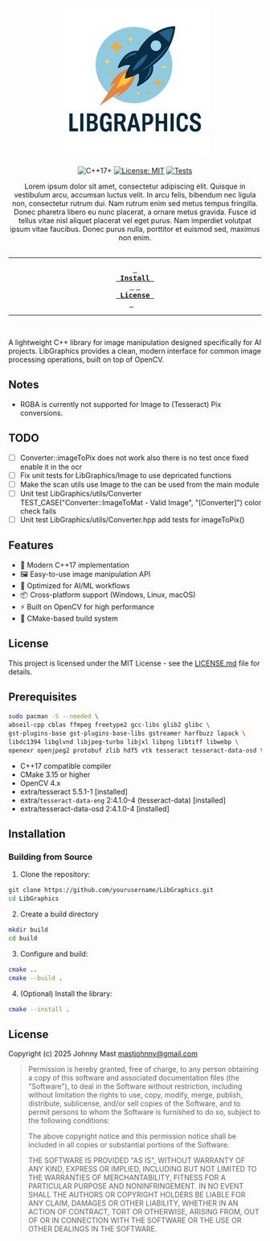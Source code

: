 
<div align="center">

<img src="assets/logo.png" height="300" alt="banner">

  ![C++17+](https://img.shields.io/badge/C++-17%2B-blue.svg)
   [![License: MIT](https://img.shields.io/badge/License-MIT-yellow.svg)](https://opensource.org/licenses/MIT)
  [![Tests](https://github.com/johnnymast/LibGraphics/actions/workflows/testing.yml/badge.svg)](https://github.com/johnnymast/LibGraphics/actions/workflows/testing.yml)
</div>

<div align="center">

Lorem ipsum dolor sit amet, consectetur adipiscing elit. Quisque in vestibulum arcu, accumsan luctus velit. In arcu felis, bibendum nec ligula non, consectetur rutrum dui. Nam rutrum enim sed metus tempus fringilla. Donec pharetra libero eu nunc placerat, a ornare metus gravida. Fusce id tellus vitae nisl aliquet placerat vel eget purus. Nam imperdiet volutpat ipsum vitae faucibus. Donec purus nulla, porttitor et euismod sed, maximus non enim.
<br>
<br>

---

**[<kbd> <br> Install <br> </kbd>](#Installation)**
**[<kbd> <br> License <br> </kbd>](LICENSE.md)** 

---

<br>

</div>


A lightweight C++ library for image manipulation designed specifically for AI projects. LibGraphics provides a clean, modern interface for common image processing operations, built on top of OpenCV.

## Notes

- RGBA is currently not supported for Image to (Tesseract) Pix conversions.

## TODO

- [ ] Converter::imageToPix does not work also there is no test once fixed enable it in the ocr 
- [ ] Fix unit tests for LibGraphics/Image to use depricated functions
- [ ] Make the scan utils use Image to the can be used from the main module
- [ ] Unit test LibGraphics/utils/Converter TEST_CASE("Converter::ImageToMat - Valid Image", "[Converter]") color check fails
- [ ] Unit test LibGraphics/utils/Converter.hpp add tests for imageToPix()

## Features

- 🚀 Modern C++17 implementation
- 🖼️ Easy-to-use image manipulation API
- 🤖 Optimized for AI/ML workflows
- 📦 Cross-platform support (Windows, Linux, macOS)
- ⚡ Built on OpenCV for high performance
- 🔧 CMake-based build system

## License

This project is licensed under the MIT License - see the [LICENSE.md](LICENSE.md) file for details.

## Prerequisites


```bash
sudo pacman -S --needed \
abseil-cpp cblas ffmpeg freetype2 gcc-libs glib2 glibc \
gst-plugins-base gst-plugins-base-libs gstreamer harfbuzz lapack \
libdc1394 libglvnd libjpeg-turbo libjxl libpng libtiff libwebp \
openexr openjpeg2 protobuf zlib hdf5 vtk tesseract tesseract-data-osd tesseract-data-eng 
```

- C++17 compatible compiler
- CMake 3.15 or higher
- OpenCV 4.x
- extra/tesseract 5.5.1-1 [installed]
- extra/`tesseract-data-eng` 2:4.1.0-4 (tesseract-data) [installed]
- extra/tesseract-data-osd 2:4.1.0-4 [installed]

## Installation

### Building from Source

1. Clone the repository:
```bash
git clone https://github.com/yourusername/LibGraphics.git
cd LibGraphics
```

2. Create a build directory

```bash
mkdir build
cd build
```


3. Configure and build:

```bash
cmake ..
cmake --build .
```

4. (Optional) Install the library:

```bash
cmake --install .
```


## License

Copyright (c) 2025 Johnny Mast <mastjohnny@gmail.com>

> Permission is hereby granted, free of charge, to any person obtaining a copy
> of this software and associated documentation files (the "Software"), to deal
> in the Software without restriction, including without limitation the rights
> to use, copy, modify, merge, publish, distribute, sublicense, and/or sell
> copies of the Software, and to permit persons to whom the Software is
> furnished to do so, subject to the following conditions:
>
> The above copyright notice and this permission notice shall be included in
> all copies or substantial portions of the Software.
>
> THE SOFTWARE IS PROVIDED "AS IS", WITHOUT WARRANTY OF ANY KIND, EXPRESS OR
> IMPLIED, INCLUDING BUT NOT LIMITED TO THE WARRANTIES OF MERCHANTABILITY,
> FITNESS FOR A PARTICULAR PURPOSE AND NONINFRINGEMENT. IN NO EVENT SHALL THE
> AUTHORS OR COPYRIGHT HOLDERS BE LIABLE FOR ANY CLAIM, DAMAGES OR OTHER
> LIABILITY, WHETHER IN AN ACTION OF CONTRACT, TORT OR OTHERWISE, ARISING FROM,
> OUT OF OR IN CONNECTION WITH THE SOFTWARE OR THE USE OR OTHER DEALINGS IN
> THE SOFTWARE.
